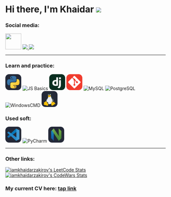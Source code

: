 <!DOCTYPE>
<html>
  <head>
    <link rel="stylesheet" href="https://cdn.jsdelivr.net/gh/devicons/devicon@latest/devicon.min.css">
  </head>
  <body>
    <h1 align="lesf">Hi there, I'm Khaidar</a> 
    <img src="https://github.com/blackcater/blackcater/raw/main/images/Hi.gif" height="32"/></h1>
    <p><h3>Social media:</h3></p>
    <a href="https://stepik.org/users/505469202", target="_blank"><img src="https://static.tildacdn.com/tild3237-6335-4932-a538-383365376633/stepik_logotype_blac.svg" style="width:50px;height:50px;"></a>
    <a href="https://www.linkedin.com/in/iamkhaidarzakirov/", target="_blank"><img src="https://content.linkedin.com/content/dam/me/business/en-us/amp/brand-site/v2/bg/LI-Bug.svg.original.svg" style="width:50px;height:50;">     </a>
    <a href="https://kwork.ru/user/zakirov_diy", target="_blank"><img src="https://cdn-edge.kwork.ru/images/large_logo.jpg" style="width:50px;height:50;"></a>
    <hr>
  </body>
</html>

<p><h3>Learn and practice:</h3></p>
<p>
  <img src="https://raw.githubusercontent.com/tandpfun/skill-icons/59059d9d1a2c092696dc66e00931cc1181a4ce1f/icons/Python-Dark.svg" alt="Python3.x" title="Python3.x" style="height: 50px; width:50px;"/>
  <img src="https://user-images.githubusercontent.com/25181517/117447155-6a868a00-af3d-11eb-9cfe-245df15c9f3f.png" alt="JS Basics" title="Basics" style="height: 50px; width:50px;"/>
  <img src="https://raw.githubusercontent.com/tandpfun/skill-icons/59059d9d1a2c092696dc66e00931cc1181a4ce1f/icons/Django.svg" alt="Django" title="Django | DRF" style="height: 50px; width:50px;"/>
  <img src="https://raw.githubusercontent.com/tandpfun/skill-icons/59059d9d1a2c092696dc66e00931cc1181a4ce1f/icons/Git.svg" alt="Git" title="Git | GitHub" style="height: 50px; width:50px;"/>
  <img src="https://github.com/iamkhaidarzakirov/iamkhaidarzakirov/blob/main/my_profile_images_here/icons/ms.png" alt="MySQL" title="MySQL"style="height: 50px; width:50px;"/>
  <img src="https://github.com/iamkhaidarzakirov/iamkhaidarzakirov/blob/main/my_profile_images_here/icons/ps.png" alt="PostgreSQL" title="PostgreSQL" style="height: 50px; width:50px;"/>
  <img src="https://user-images.githubusercontent.com/25181517/186884150-05e9ff6d-340e-4802-9533-2c3f02363ee3.png" alt="WindowsCMD" title="WindowsCmd" style="height: 50px; width:50px;"/>
  <img src="https://raw.githubusercontent.com/tandpfun/skill-icons/59059d9d1a2c092696dc66e00931cc1181a4ce1f/icons/Linux-Dark.svg" alt="LinuxTerminal" title="LinuxTerminal" style="height: 50px; width:50px;"/>
  
</p>

<p><h3>Used soft:</h3></p>
<p>
  <img src="https://raw.githubusercontent.com/tandpfun/skill-icons/59059d9d1a2c092696dc66e00931cc1181a4ce1f/icons/VSCode-Dark.svg" alt="MVS Code" style="height: 50px; width:50px;"/>
  <img src="https://github.com/iamkhaidarzakirov/iamkhaidarzakirov/blob/main/my_profile_images_here/icons/pc.jpeg" alt="PyCharm" style="height: 50px; width:50px;"/>
  <img src="https://raw.githubusercontent.com/tandpfun/skill-icons/59059d9d1a2c092696dc66e00931cc1181a4ce1f/icons/NeoVim-Dark.svg" alt="Nvim" style="height: 50px; width:50px;"/>
</p>

<hr>

<p><h3>Other links:</h3></p>

[![iamkhaidarzakirov's LeetCode Stats](https://leetcode-stats.vercel.app/api?username=iamkhaidarzakirov&theme=Light)](https://leetcode.com/iamkhaidarzakirov/)
[![iamkhaidarzakirov's CodeWars Stats](https://www.codewars.com/users/iamkhaidarzakirov/badges/small)](https://www.codewars.com/users/iamkhaidarzakirov)

<p><h3>My current CV here: <a href="https://github.com/iamkhaidarzakirov/iamkhaidarzakirov/blob/main/cv_python_developer_en.pdf">tap link</a></h3></p>
